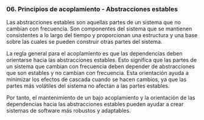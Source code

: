 ### 06. Principios de acoplamiento - Abstracciones estables
Las abstracciones estables son aquellas partes de un sistema que no cambian con frecuencia. Son componentes del sistema que se mantienen consistentes a lo largo del tiempo y proporcionan una estructura y una base sobre las cuales se pueden construir otras partes del sistema.

La regla general para el acoplamiento es que las dependencias deben orientarse hacia las abstracciones estables. Esto significa que las partes de un sistema que cambian con frecuencia deben depender de abstracciones que son estables y no cambian con frecuencia. Esta orientación ayuda a minimizar los efectos de cascada cuando se hacen cambios, ya que las partes más volátiles del sistema no afectan a las partes estables.

Por tanto, el mantenimiento de un bajo acoplamiento y la orientación de las dependencias hacia las abstracciones estables pueden ayudar a crear sistemas de software más robustos y adaptables.
